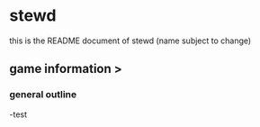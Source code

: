 # stewd
this is the README document of stewd (name subject to change)
## game information >
### general outline
-test
